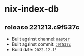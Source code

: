 # nix-index-db
## release 221213.c9f537c
- Built against channel: [`master`](https://github.com/nixos/nixpkgs/tree/master)
- Built against commit: [`c9f537c`](https://github.com/NixOS/nixpkgs/commit/c9f537cf9b3f1866e0fc5fe71fc60ac46a09f1a9)
- Build date: `2022-12-13`
